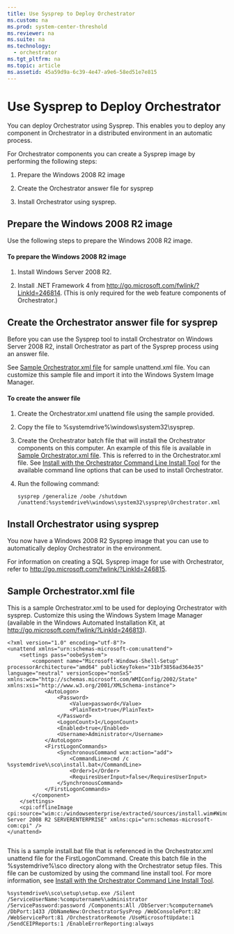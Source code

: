 ```yaml
---
title: Use Sysprep to Deploy Orchestrator
ms.custom: na
ms.prod: system-center-threshold
ms.reviewer: na
ms.suite: na
ms.technology: 
  - orchestrator
ms.tgt_pltfrm: na
ms.topic: article
ms.assetid: 45a59d9a-6c39-4e47-a9e6-58ed51e7e815
---
```

# Use Sysprep to Deploy Orchestrator
You can deploy Orchestrator using Sysprep. This enables you to deploy any component in Orchestrator in a distributed environment in an automatic process.  
  
For Orchestrator components you can create a Sysprep image by performing the following steps:  
  
1.  Prepare the Windows 2008 R2 image  
  
2.  Create the Orchestrator answer file for sysprep  
  
3.  Install Orchestrator using sysprep.  
  
## <a name="SCO_sysprep1"></a>Prepare the Windows 2008 R2 image  
Use the following steps to prepare the Windows 2008 R2 image.  
  
#### To prepare the Windows 2008 R2 image  
  
1.  Install Windows Server 2008 R2.  
  
2.  Install .NET Framework 4 from [http:\/\/go.microsoft.com\/fwlink\/?LinkId\=246814](http://go.microsoft.com/fwlink/?LinkId=246814). \(This is only required for the web feature components of Orchestrator.\)  
  
## <a name="SCO_sysprep2"></a>Create the Orchestrator answer file for sysprep  
Before you can use the Sysprep tool to install Orchestrator on Windows Server 2008 R2, install Orchestrator as part of the Sysprep process using an answer file.  
  
See [Sample Orchestrator.xml file](../../orch/deploy/Use-Sysprep-to-Deploy-Orchestrator.md#SCO_sysprep4) for sample unattend.xml file. You can customize this sample file and import it into the Windows System Image Manager.  
  
#### To create the answer file  
  
1.  Create the Orchestrator.xml unattend file using the sample provided.  
  
2.  Copy the file to %systemdrive%\\windows\\system32\\sysprep.  
  
3.  Create the Orchestrator batch file that will install the Orchestrator components on this computer. An example of this file is available in [Sample Orchestrator.xml file](../../orch/deploy/Use-Sysprep-to-Deploy-Orchestrator.md#SCO_sysprep4). This is referred to in the Orchestrator.xml file. See [Install with the Orchestrator Command Line Install Tool](../../orch/deploy/Install-with-the-Orchestrator-Command-Line-Install-Tool.md) for the available command line options that can be used to install Orchestrator.  
  
4.  Run the following command:  
  
    ```  
    sysprep /generalize /oobe /shutdown /unattend:%systemdrive%\windows\system32\sysprep\Orchestrator.xml  
    ```  
  
## <a name="SCO_sysprep3"></a>Install Orchestrator using sysprep  
You now have a Windows 2008 R2 Sysprep image that you can use to automatically deploy Orchestrator in the environment.  
  
For information on creating a SQL Sysprep image for use with Orchestrator, refer to [http:\/\/go.microsoft.com\/fwlink\/?LinkId\=246815](http://go.microsoft.com/fwlink/?LinkId=246815).  
  
## <a name="SCO_sysprep4"></a>Sample Orchestrator.xml file  
This is a sample Orchestrator.xml to be used for deploying Orchestrator with sysprep. Customize this using the Windows System Image Manager \(available in the Windows Automated Installation Kit, at [http:\/\/go.microsoft.com\/fwlink\/?LinkId\=246813](http://go.microsoft.com/fwlink/?LinkId=246813)\).  
  
```  
<?xml version="1.0" encoding="utf-8"?>  
<unattend xmlns="urn:schemas-microsoft-com:unattend">  
    <settings pass="oobeSystem">  
        <component name="Microsoft-Windows-Shell-Setup" processorArchitecture="amd64" publicKeyToken="31bf3856ad364e35" language="neutral" versionScope="nonSxS" xmlns:wcm="http://schemas.microsoft.com/WMIConfig/2002/State" xmlns:xsi="http://www.w3.org/2001/XMLSchema-instance">  
            <AutoLogon>  
                <Password>  
                    <Value>password</Value>  
                    <PlainText>true</PlainText>  
                </Password>  
                <LogonCount>1</LogonCount>  
                <Enabled>true</Enabled>  
                <Username>Administrator</Username>  
            </AutoLogon>  
            <FirstLogonCommands>  
                <SynchronousCommand wcm:action="add">  
                    <CommandLine>cmd /c %systemdrive%\sco\install.bat</CommandLine>  
                    <Order>1</Order>  
                    <RequiresUserInput>false</RequiresUserInput>  
                </SynchronousCommand>  
            </FirstLogonCommands>  
        </component>  
    </settings>  
    <cpi:offlineImage cpi:source="wim:c:/windowsenterprise/extracted/sources/install.wim#Windows Server 2008 R2 SERVERENTERPRISE" xmlns:cpi="urn:schemas-microsoft-com:cpi" />  
</unattend>  
  
```  
  
This is a sample install.bat file that is referenced in the Orchestrator.xml unattend file for the FirstLogonCommand. Create this batch file in the %systemdrive%\\sco directory along with the Orchestrator setup files. This file can be customized by using the command line install tool. For more information, see [Install with the Orchestrator Command Line Install Tool](../../orch/deploy/Install-with-the-Orchestrator-Command-Line-Install-Tool.md).  
  
```  
%systemdrive%\sco\setup\setup.exe /Silent /ServiceUserName:%computername%\administrator /ServicePassword:password /Components:All /DbServer:%computername%  /DbPort:1433 /DbNameNew:OrchestratorSysPrep /WebConsolePort:82 /WebServicePort:81 /OrchestratorRemote /UseMicrosoftUpdate:1 /SendCEIPReports:1 /EnableErrorReporting:always  
  
```  
  
